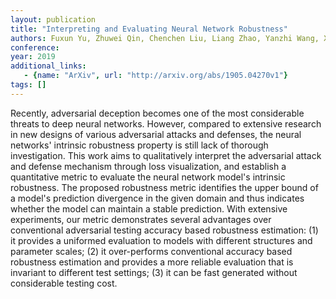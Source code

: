```yaml
---
layout: publication
title: "Interpreting and Evaluating Neural Network Robustness"
authors: Fuxun Yu, Zhuwei Qin, Chenchen Liu, Liang Zhao, Yanzhi Wang, Xiang Chen
conference: 
year: 2019
additional_links: 
   - {name: "ArXiv", url: "http://arxiv.org/abs/1905.04270v1"}
tags: []
---
```

Recently, adversarial deception becomes one of the most considerable threats
to deep neural networks. However, compared to extensive research in new designs
of various adversarial attacks and defenses, the neural networks' intrinsic
robustness property is still lack of thorough investigation. This work aims to
qualitatively interpret the adversarial attack and defense mechanism through
loss visualization, and establish a quantitative metric to evaluate the neural
network model's intrinsic robustness. The proposed robustness metric identifies
the upper bound of a model's prediction divergence in the given domain and thus
indicates whether the model can maintain a stable prediction. With extensive
experiments, our metric demonstrates several advantages over conventional
adversarial testing accuracy based robustness estimation: (1) it provides a
uniformed evaluation to models with different structures and parameter scales;
(2) it over-performs conventional accuracy based robustness estimation and
provides a more reliable evaluation that is invariant to different test
settings; (3) it can be fast generated without considerable testing cost.